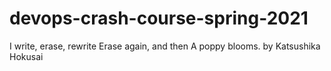 # devops-crash-course-spring-2021
I write, erase, rewrite
Erase again, and then
A poppy blooms.
	by Katsushika Hokusai
